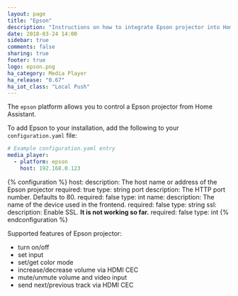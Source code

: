 ```yaml
---
layout: page
title: "Epson"
description: "Instructions on how to integrate Epson projector into Home Assistant."
date: 2018-03-24 14:00
sidebar: true
comments: false
sharing: true
footer: true
logo: epson.png
ha_category: Media Player
ha_release: "0.67"
ha_iot_class: "Local Push"
---
```


The `epson` platform allows you to control a Epson projector from Home Assistant.

To add Epson to your installation, add the following to your `configuration.yaml` file:

```yaml
# Example configuration.yaml entry
media_player:
  - platform: epson
    host: 192.168.0.123
```

{% configuration %}
host:
  description: The host name or address of the Epson projector
  required: true
  type: string
port
  description: The HTTP port number. Defaults to 80.
  required: false
  type: int
name:
  description: The name of the device used in the frontend.
  required: false
  type: string
ssl:
  description: Enable SSL. **It is not working so far.**
  required: false
  type: int
{% endconfiguration %}

Supported features of Epson projector:
- turn on/off
- set input
- set/get color mode
- increase/decrease volume via HDMI CEC
- mute/unmute volume and video input
- send next/previous track via HDMI CEC
